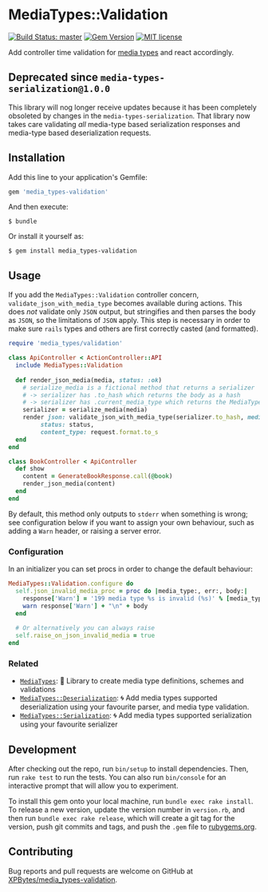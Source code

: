# MediaTypes::Validation

[![Build Status: master](https://travis-ci.com/XPBytes/media_types-validation.svg)](https://travis-ci.com/XPBytes/media_types-validation)
[![Gem Version](https://badge.fury.io/rb/media_types-validation.svg)](https://badge.fury.io/rb/media_types-validation)
[![MIT license](http://img.shields.io/badge/license-MIT-brightgreen.svg)](http://opensource.org/licenses/MIT)

Add controller time validation for [media types](https://github.com/SleeplessByte/media_types-ruby) and react accordingly.

## Deprecated since `media-types-serialization@1.0.0`

This library will nog longer receive updates because it has been completely obsoleted by changes in the `media-types-serialization`. That library now takes care validating _all_ media-type based serialization responses and media-type based deserialization requests.

## Installation

Add this line to your application's Gemfile:

```ruby
gem 'media_types-validation'
```

And then execute:

    $ bundle

Or install it yourself as:

    $ gem install media_types-validation

## Usage

If you add the `MediaTypes::Validation` controller concern, `validate_json_with_media_type` becomes available during
actions. This does _not_ validate only `JSON` output, but stringifies and then parses the body as `JSON`, so the 
limitations of `JSON` apply. This step is necessary in order to make sure `rails` types and others are first correctly
casted (and formatted).

```ruby
require 'media_types/validation'

class ApiController < ActionController::API
  include MediaTypes::Validation
  
  def render_json_media(media, status: :ok)
    # serialize_media is a fictional method that returns a serializer
    # -> serializer has .to_hash which returns the body as a hash
    # -> serializer has .current_media_type which returns the MediaType::Constructable for the current state
    serializer = serialize_media(media)
    render json: validate_json_with_media_type(serializer.to_hash, media_type: serializer.current_media_type),
         status: status,
         content_type: request.format.to_s
  end
end

class BookController < ApiController
  def show
    content = GenerateBookResponse.call(@book)
    render_json_media(content)
  end
end
```

By default, this method only outputs to `stderr` when something is wrong; see configuration below if you want to assign
your own behaviour, such as adding a `Warn` header, or raising a server error.

### Configuration

In an initializer you can set procs in order to change the default behaviour:

```ruby
MediaTypes::Validation.configure do
  self.json_invalid_media_proc = proc do |media_type:, err:, body:| 
    response['Warn'] = '199 media type %s is invalid (%s)' % [media_type, err]
    warn response['Warn'] + "\n" + body
  end
  
  # Or alternatively you can always raise
  self.raise_on_json_invalid_media = true
end
```

### Related

- [`MediaTypes`](https://github.com/SleeplessByte/media-types-ruby): :gem: Library to create media type definitions, schemes and validations
- [`MediaTypes::Deserialization`](https://github.com/XPBytes/media_types-deserialization): :cyclone: Add media types supported deserialization using your favourite parser, and media type validation.
- [`MediaTypes::Serialization`](https://github.com/XPBytes/media_types-serialization): :cyclone: Add media types supported serialization using your favourite serializer

## Development

After checking out the repo, run `bin/setup` to install dependencies. Then, run `rake test` to run the tests. You can
also run `bin/console` for an interactive prompt that will allow you to experiment.

To install this gem onto your local machine, run `bundle exec rake install`. To release a new version, update the
version number in `version.rb`, and then run `bundle exec rake release`, which will create a git tag for the version,
push git commits and tags, and push the `.gem` file to [rubygems.org](https://rubygems.org).

## Contributing

Bug reports and pull requests are welcome on GitHub at [XPBytes/media_types-validation](https://github.com/XPBytes/media_types-validation).
